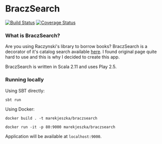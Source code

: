 # BraczSearch

[![Build Status](https://travis-ci.org/marekjeszka/BraczSearch.svg?branch=master)](https://travis-ci.org/marekjeszka/BraczSearch)
[![Coverage Status](https://coveralls.io/repos/marekjeszka/BraczSearch/badge.svg)](https://coveralls.io/github/marekjeszka/BraczSearch?branch=master)

### What is BraczSearch?

Are you using Raczynski's library to borrow books?
BraczSearch is a decorator of it's catalog search available [here](http://www.bracz.edu.pl).
I found original page quite hard to use and this is why I decided to create this app.

BraczSearch is written in Scala 2.11 and uses Play 2.5.

### Running locally

Using SBT directly:

`sbt run`

Using Docker:

`docker build . -t marekjeszka/braczsearch`

`docker run -it -p 80:9000 marekjeszka/braczsearch`

Application will be available at `localhost:9000`.


